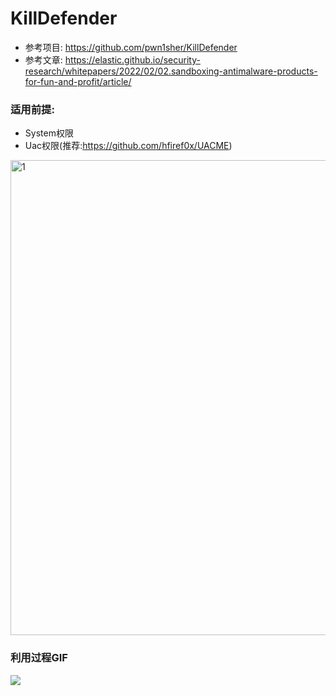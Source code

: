 # KillDefender
* 参考项目: https://github.com/pwn1sher/KillDefender
* 参考文章: https://elastic.github.io/security-research/whitepapers/2022/02/02.sandboxing-antimalware-products-for-fun-and-profit/article/
### 适用前提:
* System权限
* Uac权限(推荐:https://github.com/hfiref0x/UACME)
<img width="760" alt="1" src="https://user-images.githubusercontent.com/55974091/152947489-9903c493-9bab-4561-9ec2-1ee977593ae3.png">

### 利用过程GIF
![](./演示.gif)

